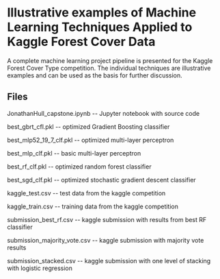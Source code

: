 # Illustrative examples of Machine Learning Techniques Applied to Kaggle Forest Cover Data

A complete machine learning project pipeline is presented for the Kaggle Forest Cover Type competition.  The individual techniques are illustrative examples and can be used as the basis for further discussion.

## Files

JonathanHull_capstone.ipynb -- Jupyter notebook with source code

best_gbrt_cfl.pkl -- optimized Gradient Boosting classifier

best_mlp52_19_7_clf.pkl	 -- optimized multi-layer perceptron

best_mlp_clf.pkl -- basic multi-layer perceptron

best_rf_clf.pkl	-- optimized random forest classifier

best_sgd_clf.pkl -- optimized stochastic gradient descent classifier

kaggle_test.csv	-- test data from the kaggle competition

kaggle_train.csv -- training data from the kaggle competition

submission_best_rf.csv	-- kaggle submission with results from best RF classifier

submission_majority_vote.csv -- kaggle submission with majority vote results

submission_stacked.csv -- kaggle submission with one level of stacking with logistic regression

